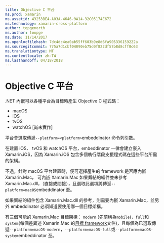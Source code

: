 ```yaml
---
title: Objective C 平台
ms.prod: xamarin
ms.assetid: 43253BE4-A03A-4646-9A14-32C05174E672
ms.technology: xamarin-cross-platform
author: topgenorth
ms.author: toopge
ms.date: 11/14/2017
ms.openlocfilehash: 7dc4dc4ea0ab55ff603b9e8d6fa905336159222a
ms.sourcegitcommit: 775a7d1cbf04090eb75d0f822df57b8d8cff0c63
ms.translationtype: MT
ms.contentlocale: zh-TW
ms.lasthandoff: 04/18/2018
---
```

# <a name="objective-c-platforms"></a>Objective C 平台


.NET 內嵌可以各種平台為目標時產生 Objective C 程式碼：

* macOS
* iOS
* tvOS
* watchOS [尚未實作]

平台會選取傳遞`--platform=<platform>`embeddinator 命令列引數。

在建置 iOS、 tvOS 和 watchOS 平台，embeddinator 一律會建立嵌入 Xamarin.iOS，因為 Xamarin.iOS 包含多個執行階段支援程式碼在這些平台所需的架構。

不過，針對 macOS 平台建置時，便可選擇產生的 framework 是否應內嵌 Xamarin.Mac。 可內嵌 Xamarin.Mac 如果繫結的組件並未參考 Xamarin.Mac.dll，（直接或間接），且選取此選項將傳遞`--platform=macOS`embeddinator 至。

如果繫結的組件包含 Xamarin.Mac.dll 的參考，則需要內嵌 Xamarin.Mac，並另外 embeddinator 必須知道要使用哪一個目標架構。

有三個可能的 Xamarin.Mac 目標架構： `modern` (先前稱為`mobile`)，`full`和`system`(每個差異述 Xamarin.Mac 的[目標 framework][ 1]文件)，且每個為已選取傳遞`--platform=macOS-modern`，`--platform=macOS-full`或`--platform=macOS-system`embeddinator 至。

[1]: ~/mac/platform/target-framework.md
